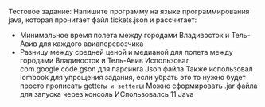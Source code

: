 Тестовое задание:
Напишите программу на языке программирования java, которая прочитает файл tickets.json и рассчитает:
- Минимальное время полета между городами Владивосток и Тель-Авив для каждого авиаперевозчика
- Разницу между средней ценой  и медианой для полета между городами  Владивосток и Тель-Авив
Использовал com.google.code.gson для парсинга Json файла
Также использовал lombook для упрощения задания, если убрать это то нужно будет просто прописать getter`ы и setter`ы
Можно сформировать .jar файла для запуска через консоль
ИСпользовалсь 11 Java 
